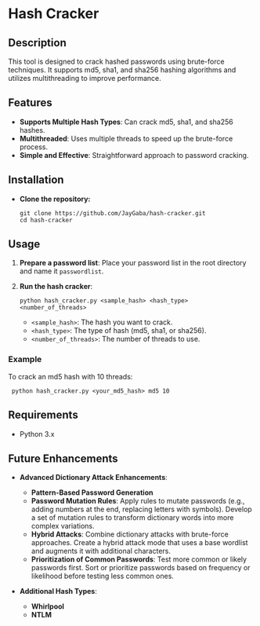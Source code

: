 # Hash Cracker

## Description

This tool is designed to crack hashed passwords using brute-force techniques. It supports md5, sha1, and sha256 hashing algorithms and utilizes multithreading to improve performance.

## Features

- **Supports Multiple Hash Types**: Can crack md5, sha1, and sha256 hashes.
- **Multithreaded**: Uses multiple threads to speed up the brute-force process.
- **Simple and Effective**: Straightforward approach to password cracking.

## Installation

 - **Clone the repository:**
   
   ```
   git clone https://github.com/JayGaba/hash-cracker.git
   cd hash-cracker
    ```

## Usage

1. **Prepare a password list**: Place your password list in the root directory and name it `passwordlist`.

2. **Run the hash cracker**:
   ```
   python hash_cracker.py <sample_hash> <hash_type> <number_of_threads>
    ```
   - `<sample_hash>`: The hash you want to crack.
   - `<hash_type>`: The type of hash (md5, sha1, or sha256).
   - `<number_of_threads>`: The number of threads to use.

### Example

To crack an md5 hash with 10 threads:
  ```
   python hash_cracker.py <your_md5_hash> md5 10
  ```
## Requirements

- Python 3.x

## Future Enhancements

- **Advanced Dictionary Attack Enhancements**:
  - **Pattern-Based Password Generation**
  - **Password Mutation Rules**: Apply rules to mutate passwords (e.g., adding numbers at the end, replacing letters with symbols). Develop a set of mutation rules to transform dictionary words into more complex variations.
  - **Hybrid Attacks**: Combine dictionary attacks with brute-force approaches. Create a hybrid attack mode that uses a base wordlist and augments it with additional characters.
  - **Prioritization of Common Passwords**: Test more common or likely passwords first. Sort or prioritize passwords based on frequency or likelihood before testing less common ones.
    
- **Additional Hash Types**:
  - **Whirlpool**
  - **NTLM**
     

